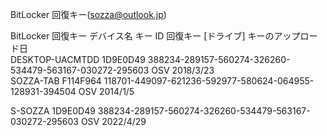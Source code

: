 BitLocker 回復キー(sozza@outlook.jp)

BitLocker 回復キー
デバイス名	キー ID	回復キー	[ドライブ]	キーのアップロード日	
DESKTOP-UACMTDD	1D9E0D49	388234-289157-560274-326260-534479-563167-030272-295603	OSV	2018/3/23	
SOZZA-TAB	F114F964	118701-449097-621236-592977-580624-064955-128931-394504	OSV	2014/1/5	

S-SOZZA	1D9E0D49	388234-289157-560274-326260-534479-563167-030272-295603	OSV	2022/4/29


